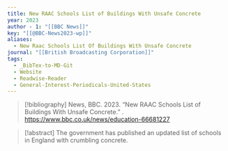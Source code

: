 ```yaml
---
title: New RAAC Schools List of Buildings With Unsafe Concrete
year: 2023
author - 1: "[[BBC News]]"
key: "[[@BBC-News2023-wp]]"
aliases:
  - New Raac Schools List Of Buildings With Unsafe Concrete
journal: "[[British Broadcasting Corporation]]"
tags:
  - _BibTex-to-MD-Git
  - Website
  - Readwise-Reader
  - General-Interest-Periodicals-United-States
---
```


> [!bibliography]
> News, BBC. 2023. “New RAAC Schools List of Buildings With Unsafe Concrete.” . https://www.bbc.co.uk/news/education-66681227

> [!abstract]
> The government has published an updated list of schools in England with crumbling concrete.